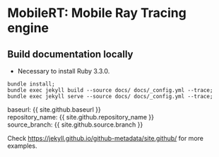 # MobileRT: Mobile Ray Tracing engine

## Build documentation locally

- Necessary to install Ruby 3.3.0.

```shell
bundle install;
bundle exec jekyll build --source docs/ docs/_config.yml --trace;
bundle exec jekyll serve --source docs/ docs/_config.yml --trace;
```

baseurl: {{ site.github.baseurl }}  
repository_name: {{ site.github.repository_name }}  
source_branch: {{ site.github.source.branch }}  

Check <https://jekyll.github.io/github-metadata/site.github/> for more examples.
